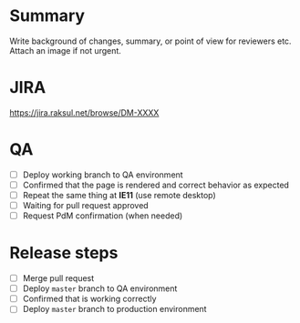# Summary

Write background of changes, summary, or point of view for reviewers etc.
Attach an image if not urgent.

# JIRA

https://jira.raksul.net/browse/DM-XXXX

# QA

- [ ] Deploy working branch to QA environment
- [ ] Confirmed that the page is rendered and correct behavior as expected
- [ ] Repeat the same thing at **IE11** (use remote desktop)
- [ ] Waiting for pull request approved
- [ ] Request PdM confirmation (when needed)

# Release steps

- [ ] Merge pull request
- [ ] Deploy `master` branch to QA environment
- [ ] Confirmed that is working correctly
- [ ] Deploy `master` branch to production environment
